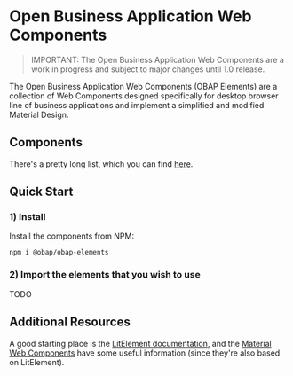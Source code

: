 # Open Business Application Web Components

> IMPORTANT: The Open Business Application Web Components are a work in progress and subject to major changes until 1.0 release.

The Open Business Application Web Components (OBAP Elements) are a collection of Web Components designed specifically for desktop browser line of business applications and implement a simplified and modified Material Design.

## Components

There's a pretty long list, which you can find [here](COMPONENTS.md).

## Quick Start

### 1) Install

Install the components from NPM:

```
npm i @obap/obap-elements
```

### 2) Import the elements that you wish to use

TODO

## Additional Resources

A good starting place is the [LitElement documentation](https://lit-element.polymer-project.org/), and the [Material Web Components](https://github.com/material-components/material-components-web-components) have some useful information (since they're also based on LitElement).